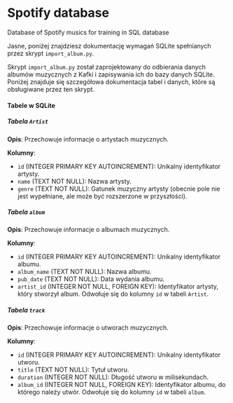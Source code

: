 # Spotify database
Database of Spotify musics for training in SQL database

Jasne, poniżej znajdziesz dokumentację wymagań SQLite spełnianych przez skrypt `import_album.py`.

Skrypt `import_album.py` został zaprojektowany do odbierania danych albumów muzycznych z Kafki i zapisywania ich do bazy danych SQLite. Poniżej znajduje się szczegółowa dokumentacja tabel i danych, które są obsługiwane przez ten skrypt.

#### Tabele w SQLite

##### Tabela `Artist`

**Opis**: Przechowuje informacje o artystach muzycznych.

**Kolumny**:
- `id` (INTEGER PRIMARY KEY AUTOINCREMENT): Unikalny identyfikator artysty.
- `name` (TEXT NOT NULL): Nazwa artysty.
- `genre` (TEXT NOT NULL): Gatunek muzyczny artysty (obecnie pole nie jest wypełniane, ale może być rozszerzone w przyszłości).

##### Tabela `album`

**Opis**: Przechowuje informacje o albumach muzycznych.

**Kolumny**:
- `id` (INTEGER PRIMARY KEY AUTOINCREMENT): Unikalny identyfikator albumu.
- `album_name` (TEXT NOT NULL): Nazwa albumu.
- `pub_date` (TEXT NOT NULL): Data wydania albumu.
- `artist_id` (INTEGER NOT NULL, FOREIGN KEY): Identyfikator artysty, który stworzył album. Odwołuje się do kolumny `id` w tabeli `Artist`.

##### Tabela `track`

**Opis**: Przechowuje informacje o utworach muzycznych.

**Kolumny**:
- `id` (INTEGER PRIMARY KEY AUTOINCREMENT): Unikalny identyfikator utworu.
- `title` (TEXT NOT NULL): Tytuł utworu.
- `duration` (INTEGER NOT NULL): Długość utworu w milisekundach.
- `album_id` (INTEGER NOT NULL, FOREIGN KEY): Identyfikator albumu, do którego należy utwór. Odwołuje się do kolumny `id` w tabeli `album`.
